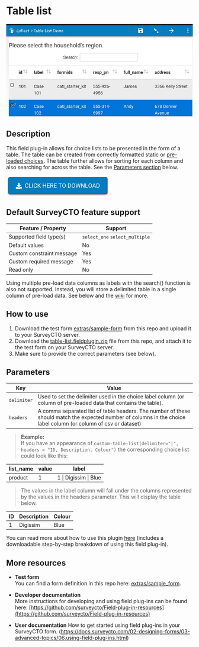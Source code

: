 # Table list

![table-list field plug-in](extras/table-list.jpg)

## Description

This field plug-in allows for choice lists to be presented in the form of a table. The table can be created from correctly formatted static or [pre-loaded choices](https://docs.surveycto.com/02-designing-forms/04-sample-forms/12.search-and-select.html). The table further allows for sorting for each column and also searching for across the table.   See the [Parameters section](#parameters) below.

[![Download now](extras/download-button.png)](https://github.com/surveycto/table-list/raw/master/table-list.fieldplugin.zip)

## Default SurveyCTO feature support

| Feature / Property | Support |
| --- | --- |
| Supported field type(s) | `select_one` `select_multiple`|
| Default values | No |
| Custom constraint message | Yes |
| Custom required message | Yes |
| Read only | No |

Using multiple pre-load data columns as labels with the search() function is also not supported. Instead, you will store a delimited table in a single column of pre-load data. See below and the [wiki](https://github.com/surveycto/table-list/wiki/Table-list-view-field-plugin) for more.

## How to use

1. Download the test form [extras/sample-form](https://github.com/surveycto/table-list/raw/master/extras/example_form/table-list%20sample%20folder.zip) from this repo and upload it to your SurveyCTO server.
1. Download the [table-list.fieldplugin.zip](https://github.com/surveycto/table-list/raw/master/table-list.fieldplugin.zip) file from this repo, and attach it to the test form on your SurveyCTO server.
1. Make sure to provide the correct parameters (see below).

## Parameters

| **Key** | **Value** |
| --- | --- |
| `delimiter` | Used to set the delimiter used in the choice label column (or column of pre-loaded data that contains the table). |
| `headers` | A comma separated list of table headers. The number of these should match the expected number of columns in the choice label column (or column of csv or dataset) |

> **Example:**  
> If you have an appearance of `custom-table-list(delimiter="|", headers = "ID, Description, Colour")`
> the corresponding choice list could look like this:

| **list_name**| **value** | **label** |
| --- | ---| --- |
|product|1|1 &#124; Digissim &#124; Blue|

> The values in the label column will fall under the columns represented by the values in the headers parameter. This will display the table below.

| ID | Description | Colour |
| --- | --- | --- |
| 1 | Digissim | Blue |

You can read more about how to use this plugin [here](https://github.com/surveycto/table-list/wiki/Table-list-view-field-plugin) (includes a downloadable step-by-step breakdown of using this field plug-in).

## More resources

* **Test form**  
You can find a form definition in this repo here: [extras/sample_form](https://github.com/surveycto/table-list/raw/master/extras/example_form/table-list%20sample%20folder.zip).

* **Developer documentation**  
More instructions for developing and using field plug-ins can be found here: [https://github.com/surveycto/Field-plug-in-resources](https://github.com/surveycto/Field-plug-in-resources)

* **User documentation**
How to get started using field plug-ins in your SurveyCTO form.
(https://docs.surveycto.com/02-designing-forms/03-advanced-topics/06.using-field-plug-ins.html)
